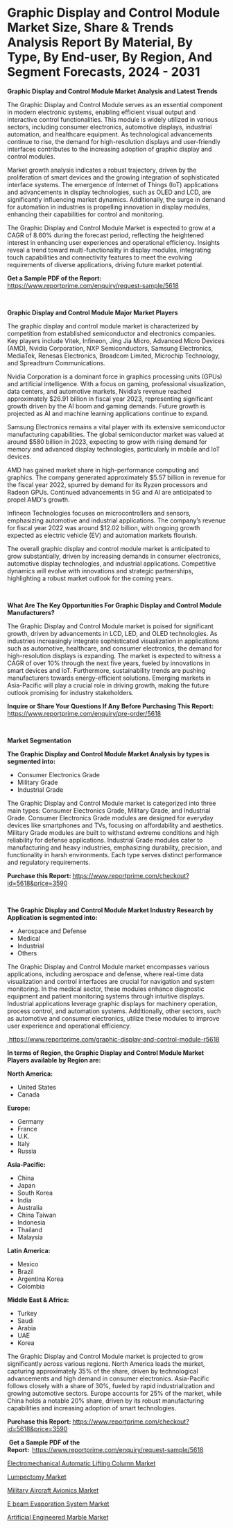 <p><h1>Graphic Display and Control Module Market Size, Share & Trends Analysis Report By Material, By Type, By End-user, By Region, And Segment Forecasts, 2024 - 2031</h1></p><p><strong>Graphic Display and Control Module Market Analysis and Latest Trends</strong></p>
<p><p>The Graphic Display and Control Module serves as an essential component in modern electronic systems, enabling efficient visual output and interactive control functionalities. This module is widely utilized in various sectors, including consumer electronics, automotive displays, industrial automation, and healthcare equipment. As technological advancements continue to rise, the demand for high-resolution displays and user-friendly interfaces contributes to the increasing adoption of graphic display and control modules.</p><p>Market growth analysis indicates a robust trajectory, driven by the proliferation of smart devices and the growing integration of sophisticated interface systems. The emergence of Internet of Things (IoT) applications and advancements in display technologies, such as OLED and LCD, are significantly influencing market dynamics. Additionally, the surge in demand for automation in industries is propelling innovation in display modules, enhancing their capabilities for control and monitoring.</p><p>The Graphic Display and Control Module Market is expected to grow at a CAGR of 8.60% during the forecast period, reflecting the heightened interest in enhancing user experiences and operational efficiency. Insights reveal a trend toward multi-functionality in display modules, integrating touch capabilities and connectivity features to meet the evolving requirements of diverse applications, driving future market potential.</p></p>
<p><strong>Get a Sample PDF of the Report:&nbsp;</strong> <a href="https://www.reportprime.com/enquiry/request-sample/5618">https://www.reportprime.com/enquiry/request-sample/5618</a></p>
<p>&nbsp;</p>
<p><strong>Graphic Display and Control Module Major Market Players</strong></p>
<p><p>The graphic display and control module market is characterized by competition from established semiconductor and electronics companies. Key players include Vitek, Infineon, Jing Jia Micro, Advanced Micro Devices (AMD), Nvidia Corporation, NXP Semiconductors, Samsung Electronics, MediaTek, Renesas Electronics, Broadcom Limited, Microchip Technology, and Spreadtrum Communications.</p><p>Nvidia Corporation is a dominant force in graphics processing units (GPUs) and artificial intelligence. With a focus on gaming, professional visualization, data centers, and automotive markets, Nvidia’s revenue reached approximately $26.91 billion in fiscal year 2023, representing significant growth driven by the AI boom and gaming demands. Future growth is projected as AI and machine learning applications continue to expand.</p><p>Samsung Electronics remains a vital player with its extensive semiconductor manufacturing capabilities. The global semiconductor market was valued at around $580 billion in 2023, expecting to grow with rising demand for memory and advanced display technologies, particularly in mobile and IoT devices.</p><p>AMD has gained market share in high-performance computing and graphics. The company generated approximately $5.57 billion in revenue for the fiscal year 2022, spurred by demand for its Ryzen processors and Radeon GPUs. Continued advancements in 5G and AI are anticipated to propel AMD's growth.</p><p>Infineon Technologies focuses on microcontrollers and sensors, emphasizing automotive and industrial applications. The company’s revenue for fiscal year 2022 was around $12.02 billion, with ongoing growth expected as electric vehicle (EV) and automation markets flourish.</p><p>The overall graphic display and control module market is anticipated to grow substantially, driven by increasing demands in consumer electronics, automotive display technologies, and industrial applications. Competitive dynamics will evolve with innovations and strategic partnerships, highlighting a robust market outlook for the coming years.</p></p>
<p>&nbsp;</p>
<p><strong>What Are The Key Opportunities For Graphic Display and Control Module Manufacturers?</strong></p>
<p><p>The Graphic Display and Control Module market is poised for significant growth, driven by advancements in LCD, LED, and OLED technologies. As industries increasingly integrate sophisticated visualization in applications such as automotive, healthcare, and consumer electronics, the demand for high-resolution displays is expanding. The market is expected to witness a CAGR of over 10% through the next five years, fueled by innovations in smart devices and IoT. Furthermore, sustainability trends are pushing manufacturers towards energy-efficient solutions. Emerging markets in Asia-Pacific will play a crucial role in driving growth, making the future outlook promising for industry stakeholders.</p></p>
<p><strong>Inquire or Share Your Questions If Any Before Purchasing This Report:</strong> <a href="https://www.reportprime.com/enquiry/pre-order/5618">https://www.reportprime.com/enquiry/pre-order/5618</a></p>
<p>&nbsp;</p>
<p><strong>Market Segmentation</strong></p>
<p><strong>The Graphic Display and Control Module Market Analysis by types is segmented into:</strong></p>
<p><ul><li>Consumer Electronics Grade</li><li>Military Grade</li><li>Industrial Grade</li></ul></p>
<p><p>The Graphic Display and Control Module market is categorized into three main types: Consumer Electronics Grade, Military Grade, and Industrial Grade. Consumer Electronics Grade modules are designed for everyday devices like smartphones and TVs, focusing on affordability and aesthetics. Military Grade modules are built to withstand extreme conditions and high reliability for defense applications. Industrial Grade modules cater to manufacturing and heavy industries, emphasizing durability, precision, and functionality in harsh environments. Each type serves distinct performance and regulatory requirements.</p></p>
<p><strong>Purchase this Report:&nbsp;</strong><a href="https://www.reportprime.com/checkout?id=5618&price=3590">https://www.reportprime.com/checkout?id=5618&price=3590</a></p>
<p>&nbsp;</p>
<p><strong>The Graphic Display and Control Module Market Industry Research by Application is segmented into:</strong></p>
<p><ul><li>Aerospace and Defense</li><li>Medical</li><li>Industrial</li><li>Others</li></ul></p>
<p><p>The Graphic Display and Control Module market encompasses various applications, including aerospace and defense, where real-time data visualization and control interfaces are crucial for navigation and system monitoring. In the medical sector, these modules enhance diagnostic equipment and patient monitoring systems through intuitive displays. Industrial applications leverage graphic displays for machinery operation, process control, and automation systems. Additionally, other sectors, such as automotive and consumer electronics, utilize these modules to improve user experience and operational efficiency.</p></p>
<p><a href="https://www.reportprime.com/graphic-display-and-control-module-r5618">&nbsp;https://www.reportprime.com/graphic-display-and-control-module-r5618</a></p>
<p><strong>In terms of Region, the Graphic Display and Control Module Market Players available by Region are:</strong></p>
<p>
    <p> <strong> North America: </strong>
        <ul>
            <li>United States</li>
            <li>Canada</li>
        </ul>
        </p> 
    <p> <strong> Europe: </strong>
        <ul>
            <li>Germany</li>
            <li>France</li>
            <li>U.K.</li>
            <li>Italy</li>
            <li>Russia</li>
        </ul>
        </p> 
    <p> <strong> Asia-Pacific: </strong>
        <ul>
            <li>China</li>
            <li>Japan</li>
            <li>South Korea</li>
            <li>India</li>
            <li>Australia</li>
            <li>China Taiwan</li>
            <li>Indonesia</li>
            <li>Thailand</li>
            <li>Malaysia</li>
        </ul>
        </p> 
    <p> <strong> Latin America: </strong>
        <ul>
            <li>Mexico</li>
            <li>Brazil</li>
            <li>Argentina Korea</li>
            <li>Colombia</li>
        </ul>
        </p> 
    <p> <strong> Middle East & Africa: </strong>
        <ul>
            <li>Turkey</li>
            <li>Saudi</li>
            <li>Arabia</li>
            <li>UAE</li>
            <li>Korea</li>
        </ul>
    </p>
    </p>
<p><p>The Graphic Display and Control Module market is projected to grow significantly across various regions. North America leads the market, capturing approximately 35% of the share, driven by technological advancements and high demand in consumer electronics. Asia-Pacific follows closely with a share of 30%, fueled by rapid industrialization and growing automotive sectors. Europe accounts for 25% of the market, while China holds a notable 20% share, driven by its robust manufacturing capabilities and increasing adoption of smart technologies.</p></p>
<p><strong>Purchase this Report: </strong><a href="https://www.reportprime.com/checkout?id=5618&price=3590">https://www.reportprime.com/checkout?id=5618&price=3590</a></p>
<p>&nbsp;<strong>Get a Sample PDF of the Report:&nbsp;&nbsp;</strong><a href="https://www.reportprime.com/enquiry/request-sample/5618">https://www.reportprime.com/enquiry/request-sample/5618</a></p>
<p><strong></strong></p>
<p><p><a href="https://issuu.com/reportprime-2/docs/electromechanical-automatic-lifting_498c4e20646157">Electromechanical Automatic Lifting Column Market</a></p><p><a href="https://www.linkedin.com/pulse/lumpectomy-market-global-regional-analysis-2024-2031-skyresearch-f2iae?trackingId=2dF8HQdHTpelU5C94vDjLA%3D%3D">Lumpectomy Market</a></p><p><a href="https://github.com/HobertDavis43/Market-Research-Report-List-1/blob/main/military-aircraft-avionics-market.md">Military Aircraft Avionics Market</a></p><p><a href="https://github.com/AshikRahman991/Market-Research-Report-List-1/blob/main/e-beam-evaporation-system-market.md">E beam Evaporation System Market</a></p><p><a href="https://issuu.com/reportprime-2/docs/artificial-engineered-marble-market_5d45296753c224">Artificial Engineered Marble Market</a></p></p>